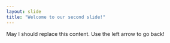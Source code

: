 ```yaml
---
layout: slide
title: "Welcome to our second slide!"
---
```

May I should replace this content.
Use the left arrow to go back!
